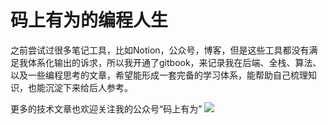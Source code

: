 # 码上有为的编程人生

之前尝试过很多笔记工具，比如Notion，公众号，博客，但是这些工具都没有满足我体系化输出的诉求，所以我开通了gitbook，来记录我在后端、全栈、算法、以及一些编程思考的文章，希望能形成一套完备的学习体系，能帮助自己梳理知识，也能沉淀下来给后人参考。

更多的技术文章也欢迎关注我的公众号“码上有为”
![](https://cdn.jsdelivr.net/gh/oubindo/ImageBed@latest//img/公众号二维码绿色.bmp)